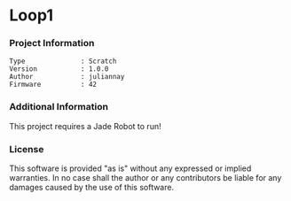 Loop1
================



### Project Information
```
Type              : Scratch
Version           : 1.0.0
Author            : juliannay
Firmware          : 42
```

### Additional Information
This project requires a Jade Robot to run!

### License
This software is provided "as is" without any expressed or implied warranties.  In no case shall the author or any contributors be liable for any damages caused by the use of this software.

